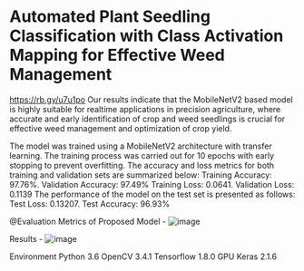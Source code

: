 # Automated Plant Seedling Classification with Class Activation Mapping for Effective Weed Management
https://rb.gy/u7u1po
Our results indicate that the MobileNetV2 based model is highly suitable for realtime applications in precision agriculture, where accurate and early identification of crop and weed seedlings is crucial for effective weed management and optimization of crop yield.

The model was trained using a MobileNetV2 architecture with transfer learning. The training process was carried out for 10 epochs with early stopping to prevent overfitting. The accuracy and loss metrics for both training and validation sets are summarized below:
Training Accuracy: 97.76%. Validation Accuracy: 97.49%
Training Loss: 0.0641. Validation Loss: 0.1139
The performance of the model on the test set is presented as follows:
Test Loss: 0.13207. Test Accuracy: 96.93%

@Evaluation Metrics of Proposed Model - 
![image](https://github.com/user-attachments/assets/d8162f81-4682-40de-a9b1-ff1aa631f384)

Results -
![image](https://github.com/user-attachments/assets/04c5f33b-0086-4a41-9d14-b7a55b96f63d)

Environment
Python 3.6
OpenCV 3.4.1
Tensorflow 1.8.0 GPU
Keras 2.1.6

